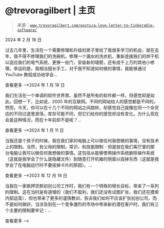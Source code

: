 <!--yml

category: 未分类

日期：2024 年 5 月 27 日 14:44:20

-->

# @trevoragilbert | 主页

> 来源：[`www.trevoragilbert.com/posts/a-love-letter-to-tinkerable-software/`](https://www.trevoragilbert.com/posts/a-love-letter-to-tinkerable-software/)

<main class="list">2024 年 2 月 18 日

过去几年里，生活在一个需要修理和升级的房子里给了我很多学习的机会。就在去年，我不得不修理我们的洗碗机，修理一个漏水的洗衣机，重新连接我们的烘干机以适应我们的电气系统，更换一些门，安装新的墙壁，还有成千上万的其他小修理。幸运的是，我相当擅长手工，对于我不知道如何做的事情，我能够通过 YouTube 教程成功地学会…

查看更多 ⟶2024 年 1 月 18 日

我们生活在一个单调的软件世界里。虽然不是所有的软件都一样，但感觉却是如此。回想一下，比如说，2005 年的互联网。不同的网站给人的感觉都是不同的。然而，今天，你可以在十几个不同的网站之间跳转，却感觉自己就像在同一个杂货店的不同过道里游荡。库存可能不同，但它们给你的感觉却没有变化。为什么现在会是这种情况，而在十年前却不是呢？…

查看更多 ⟶2024 年 1 月 11 日

当我还是个孩子的时候，我在我们家的电脑上可以做任何我想做的事情，没有技术上的限制。当然，有父母的限制，常识，和技能限制 - 但是放在我们客厅里的那台电脑让我可以做任何我想做的事情。这包括从能够使用操作系统删除操作系统（这就是我学会了什么是隐藏文件）到随意打开机箱的侧面以拔掉东西（这就是我学会了在电脑运行时不要拔掉卡片的原因）。…

查看更多 ⟶2023 年 12 月 18 日

当我在一家抵押贷款初创公司工作时，我们有一个特殊的增长目标，带来了一系列的限制。这在当时是有道理的（我们不盈利，我们还没有试图扩张，我们还在摸索内部运营），但也带来了更多的谨慎教训，告诉我们如何不应该扩张初创公司，而不是如何做好。当涉及到在一个竞争激烈的市场中带来新的潜在客户时，我们有三个主要的限制要牢记：…

查看更多 ⟶</main>
